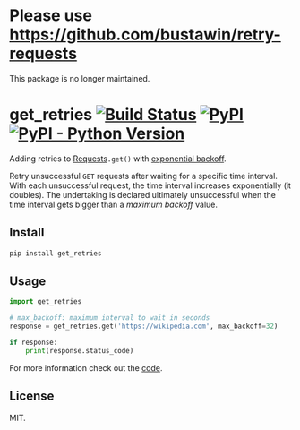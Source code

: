 # Please use <https://github.com/bustawin/retry-requests>

This package is no longer maintained.

# get_retries [![Build Status](https://travis-ci.com/jfilter/get_retries.svg?branch=master)](https://travis-ci.com/jfilter/get_retries) [![PyPI](https://img.shields.io/pypi/v/get_retries.svg)](https://pypi.org/project/get_retries/) [![PyPI - Python Version](https://img.shields.io/pypi/pyversions/get_retries.svg)](https://pypi.org/project/get_retries/)

Adding retries to [Requests](https://github.com/requests/requests)`.get()` with [exponential backoff](https://en.wikipedia.org/wiki/Exponential_backoff).

Retry unsuccessful `GET` requests after waiting for a specific time interval. With each unsuccessful request, the time interval increases exponentially (it doubles). The undertaking is declared ultimately unsuccessful when the time interval gets bigger than a _maximum backoff_ value.

## Install

```bash
pip install get_retries
```

## Usage

```python
import get_retries

# max_backoff: maximum interval to wait in seconds
response = get_retries.get('https://wikipedia.com', max_backoff=32)

if response:
    print(response.status_code)
```

For more information check out the [code](get_retries/get.py).

## License

MIT.
